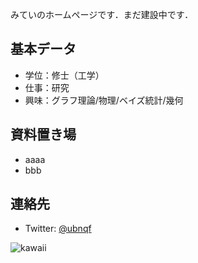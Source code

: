 みていのホームページです．まだ建設中です．

## 基本データ
- 学位：修士（工学）
- 仕事：研究
- 興味：グラフ理論/物理/ベイズ統計/幾何
## 資料置き場
- aaaa
- bbb
## 連絡先
- Twitter: [@ubnqf](https://twitter.com/ubnqf)

![kawaii](https://user-images.githubusercontent.com/44899955/74083309-f7763580-4aa5-11ea-8511-f75364c2c722.jpg "かわいい")

